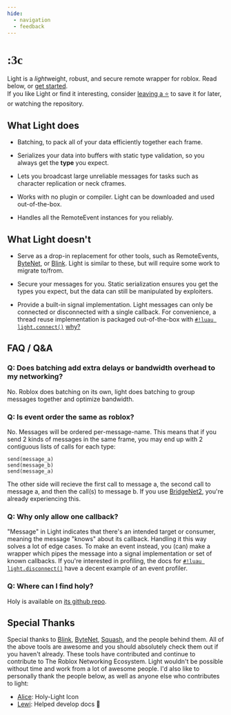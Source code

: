 ```yaml
---
hide:
  - navigation
  - feedback
---
```


# <span style="font-family:Comic Neue; font-weight:900">:3c</span>

Light is a *light*weight, robust, and secure remote wrapper for roblox. Read below, or [get started](quick-start/index.md).
<br>If you like Light or find it interesting, consider [leaving a ⭐](https://github.com/hardlyardi/light/) to save it for later, or watching the repository.

## What Light does

- Batching, to pack all of your data efficiently together each frame.

- Serializes your data into buffers with static type validation, so you always get the **type** you expect.

- Lets you broadcast large unreliable messages for tasks such as character replication or neck cframes.

- Works with no plugin or compiler. Light can be downloaded and used out-of-the-box.

- Handles all the RemoteEvent instances for you reliably.

## What Light doesn't

- Serve as a drop-in replacement for other tools, such as RemoteEvents,
<a href="https://github.com/ffrostfall/ByteNet" target="_blank">ByteNet</a>,
or <a href="https://github.com/1Axen/blink" target="_blank">Blink</a>.
Light is similar to these, but will require some work to migrate to/from.

- Secure your messages for you.
Static serialization ensures you get the types you expect, but the data can still be manipulated by exploiters.

- Provide a built-in signal implementation.
Light messages can only be connected or disconnected with a single callback. For convenience, a thread reuse
implementation is packaged out-of-the-box with [`#!luau light.connect()`](./api/network/messages/listening/connect.md)
[why?](#q-why-only-allow-one-callback)

## FAQ / Q&A

### Q: Does batching add extra delays or bandwidth overhead to my networking?

No. Roblox does batching on its own, light does batching to group messages together and optimize bandwidth.

### Q: Is event order the same as roblox?

No. Messages will be ordered per-message-name. This means that if you send 2 kinds of messages in the same frame, you
may end up with 2 contiguous lists of calls for each type:

```luau
send(message_a)
send(message_b)
send(message_a)
```

The other side will recieve the first call to message a, the second call to message a, and then the call(s) to message
b. If you use <a href="https://github.com/ffrostfall/BridgeNet2" target="_blank">BridgeNet2</a>, you're already
experiencing this.

### Q: Why only allow one callback?

"Message" in Light indicates that there's an intended target or consumer, meaning the message "knows" about its
callback. Handling it this way solves a lot of edge cases. To make an event instead, you (can) make a wrapper which pipes
the message into a signal implementation or set of known callbacks. If you're interested in
profiling, the docs for [`#!luau light.disconnect()`](./api/network/messages/listening/disconnect.md) have a decent
example of an event profiler.

### Q: Where can I find holy?

Holy is available on [its github repo](https://placeholder.gg/).

## Special Thanks

Special thanks to
<a href="https://github.com/1Axen/blink" target="_blank">Blink</a>,
<a href="https://github.com/ffrostfall/ByteNet" target="_blank">ByteNet</a>,
<a href="https://github.com/Data-Oriented-House/Squash" target="_blank">Squash</a>,
and the people behind them. All of the above tools are awesome and you should absolutely check them out if you haven't
already. These tools have contributed and continue to contribute to The Roblox Networking Ecosystem. Light wouldn't be
possible without time and work from a lot of awesome people. I'd also like to personally thank the people below, as well
as anyone else who contributes to light:

- <a href="https://github.com/alicesaidhi/" target="_blank">Alice</a>: Holy-Light Icon
- <a href="https://github.com/lewisakura/" target="_blank">Lewi</a>: Helped develop docs :pray:

